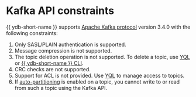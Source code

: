 # Kafka API constraints

{{ ydb-short-name }} supports [Apache Kafka protocol](https://kafka.apache.org/protocol.html) version 3.4.0 with the following constraints:

1. Only SASL/PLAIN authentication is supported.
1. Message compression is not supported.
1. The topic deletion operation is not supported. To delete a topic, use [YQL](../../yql/reference/syntax/drop-topic.md) or [{{ ydb-short-name }} CLI](../ydb-cli/topic-drop.md).
1. CRC checks are not supported.
1. Support for ACL is not provided. Use [YQL](../../yql/reference/syntax/grant.md) to manage access to topics.
1. If [auto-partitioning](../../concepts/datamodel/topic.md#autopartitioning) is enabled on a topic, you cannot write to or read from such a topic using the Kafka API.